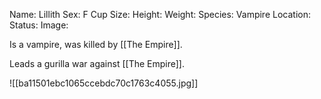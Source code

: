 Name: Lillith
Sex: F
Cup Size:
Height:
Weight:
Species: Vampire
Location: 
Status:
Image:


Is a vampire, was killed by [[The Empire]].

Leads a gurilla war against [[The Empire]].

![[ba11501ebc1065ccebdc70c1763c4055.jpg]]